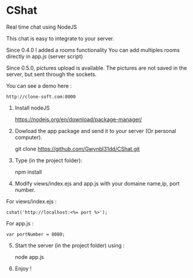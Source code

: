 # CShat
Real time chat using NodeJS

This chat is easy to integrate to your server.

Since 0.4.0 I added a rooms functionality You can add multiples rooms 
directly in app.js (server script)

Since 0.5.0, pictures upload is available. The pictures are not saved in the server, but sent 
through the sockets.

You can see a demo here :

	http://clone-soft.com:8000

1) Install nodeJS

	https://nodejs.org/en/download/package-manager/
	
2) Dowload the app package and send it to your server (Or personal computer).
	
	git clone https://github.com/Gwynbl31dd/CShat.git
	
3) Type (in the project folder): 

	npm install
	
4) Modify views/index.ejs and app.js with your domaine name,ip, port number.

For views/index.ejs :

	cshat('http://localhost:<%= port %>');

For app.js :

	var portNumber = 8080;

5) Start the server (in the project folder) using :

	node app.js

6) Enjoy !